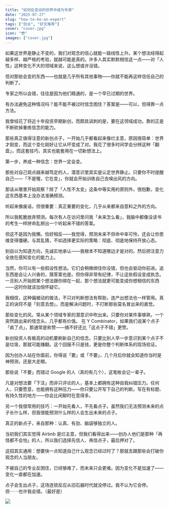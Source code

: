 ```yaml
---
title: "如何在变动的世界中成为专家"
date: "2025-07-27"
slug: "how-to-be-an-expert"
tags: ["创业", "好文推荐"]
cover: "cover.jpg"
icon: "😎"
images: ["cover.jpg"]
---
```

如果这世界是静止不变的，我们对观念的信心就能一路线性上升。某个想法经得起越多样、越严格的考验，就越可能是真的。许多人其实默默相信这一点——对「人性」这种变化不大的领域来说，这么想或许没错。



但对那些会变的东西——也就是几乎所有其他事物——你就不能再这样信任自己的判断了。



专家之所以会错，往往是因为他们精通的，是一个早已过期的世界。



有办法避免这种情况吗？能不能不被过时信念困住？答案是——可以，但得靠一点方法。



我曾经花了将近十年投资早期新创，而颇具讽刺的是，要在这领域成功，靠的正是不断砍掉重练信念的能力。



那些真正值得注意的新创点子，一开始几乎都看起来像烂主意，原因很简单：世界才刚变，而这个变化刚好让它从坏变成了对。我花了很多时间学会分辨这种「翻盘」，而这套技巧，其实也能套用在一切新想法上。



第一步，养成一种信念：世界一定会变。



那些对自己观点越来越笃定的人，潜意识里其实是认定世界静止。只要你不时提醒自己——「不是喔，它在变」，你就会开始训练自己去嗅出风的方向。



那该从哪里开始观察？除了「人性不太变」这条中等实用的原则外，很抱歉，变化这东西基本上没办法准确预测。



听起来像废话，但很重要：真正重要的变化，几乎从来都来自意料之外的方向。



所以我乾脆放弃预测。每次有人在访问里问我「未来怎么看」，我脑中都像没读书的考生一样拼命乱掰出一个听起来不错的答案。



但这不是因为我懒。恰好相反——我觉得，预测未来不但命中率可怜，还会让你思维变得僵硬。与其乱猜，不如选择更实际的策略：彻底、彻底地保持开放心态。



别自以为知道方向，先诚实地承认——我根本不知道哪边才是对的。然后把注意力全放在感知变化的能力上。



当然，你可以有一些假设性想法。它们会稍微绑住你没错，但也会驱动你前进。追东西是会让人兴奋的，猜答案也是。但你得非常有纪律，不让这些假设变成执念。
一旦别人开始把某个想法跟你绑在一起，那个想法就更可能变成你想相信的东西——这时你就该加倍怀疑它。



我相信，这种偏被动的做法，不只对判断想法有帮助，连产出想法也一样管用。真正的诀窍不是「刻意去想」，而是解决问题时，不打断那些莫名冒出来的直觉。



那些变化的风，常从某个领域专家的潜意识中吹出来。只要你对某件事够熟，一个突然跳出来的怪念头，几乎都有价值。
在 Y Combinator，如果我们说某个点子「疯了点」，那通常是称赞——搞不好还比「这点子不错」更赞。



新创投资人有极高的动机要刷新自己的信念。只要比别人早一步意识到某个点子不是垃圾，那就可能赚翻。这个回报不只是钱，更是你整个判断体系的现场验证。



因为创办人站在你面前，你得说「要」或「不要」，几个月后你就会知道你当时是神预测，还是大走眼。



那些说「不要」而错过 Google 的人（真的有几个），这笔帐会记一辈子。



凡是对想法要「下注」而非只评论的人，基本上都拥有这种自我纠错压力。任何人，只要愿意，也能拥有这种压力——你只要公开写下自己的判断。写在有标题、有持久性的地方——你会比闲聊时在意得多。



另一个我很常用的技巧：一开始先看人，不先看点子。虽然我们无法预测未来的点子长什么样，但我很能预测什么样的人会生出未来的点子。



真正的新点子，来自那种：认真、有劲、脑袋够独立的人。



当初我们其实觉得 Airbnb 是烂主意，但我们看得出来——创办人他们是那种「再怪都不会怕」的人，所以我们选择先信人、再信点子，最后押对了。



这招其实通用：想要快一点知道自己什么观念已经过时了？那就去跟那些会打破你观念的人当朋友。



不被自己的专业反困住，已经够难了，而未来只会更难。因为变化不是加速了——变化一直都在加速。



点子会生出点子，这场连锁反应从旧石器时代就没停过。我不认为它会停。
但⋯⋯也许我会错。（最好是）




![](https://prod-files-secure.s3.us-west-2.amazonaws.com/112d0858-5090-4d34-a606-b75eb8d65fd2/46476355-9cf3-4e99-9b7a-3531bc426380/1000202064.png?X-Amz-Algorithm=AWS4-HMAC-SHA256&X-Amz-Content-Sha256=UNSIGNED-PAYLOAD&X-Amz-Credential=ASIAZI2LB4664RUIXAZM%2F20250821%2Fus-west-2%2Fs3%2Faws4_request&X-Amz-Date=20250821T093410Z&X-Amz-Expires=3600&X-Amz-Security-Token=IQoJb3JpZ2luX2VjEKH%2F%2F%2F%2F%2F%2F%2F%2F%2F%2FwEaCXVzLXdlc3QtMiJIMEYCIQDbm72TNC1JBzPoek%2BcSc%2BVeT3u5MSGyBzHWkmb%2B2XPTQIhAJg4WTygol3U3S6cdXU95S3LuPy28SQ7QauVI2i4O60EKogECOr%2F%2F%2F%2F%2F%2F%2F%2F%2F%2FwEQABoMNjM3NDIzMTgzODA1IgzDGcjvwUL8gPsbSYYq3ANL4CTRl%2FYOE0ndclDOpv6YwAhC7iTzvAa8p7BeFgaTc3i2NbVJR8KOD6MXqBUmp%2BHdJyD4B2YPRneCP3gVk2vT3Vkvv3C5I9lrUfeZ1wNQnynUP%2F9y8NjmGmcuRoD4utzgDwnBOo2IaRQegmYb4hXz7ywKSUL1B1h%2Fp8yd%2BJ3w9d8p5uWoIPavng9nLoEzs2YnM%2F908hQji9ZFdjc8XGbgetH6TmGKmDlwNUdA8wnldlsrxopQel394vojoCsHeTgoS6%2BSvDmadTICX0%2F%2FtxrGpq12B3UcC%2FGw31tTuaRE2jd9vZlWUMMwuVa2%2BYf8D3UMiIl5glCUvAMC%2BB7ZJEhrI2hbcAmgKk0JfvTK8Cd%2BjV5kqGsicxe977XVThFAp70TGsAn3BeKXndWL30bE4mJk39ApGjjOL81qousBzkXkRe6cCC0i4%2BokLJgDdAm1euc5BN%2BTS5NOlOIhzXxmpsROnLzCksNhY9nmj2%2BA1Rh9nS2Atl%2BBPajkELXedJcOSZ5NSDpcEu5F56U%2F%2B48V3bzvAPVmoE20oRQmLIjq55XEBKJNUA36Rlk31W%2BPqgaBn6Zsfsl0ciK62RfqjFDE3%2FTj%2BPWIpj8EhlgbhxIX2BNlMDUYCk9yCnF5wG8kjC3vpvFBjqkAcj44Xyv3RzCxaYigQemYaMXhCJ8Z7OQVOhlGddBRc1kZ9XJwxtxPl7ETHRyJ9seZ8va1x9vJNWUajWu9QFeEojTWUzZyD45Y5wyZbLNqDKeBGrImlawekU1MRDbJbO6HcXjmNsdgxX21aVzN09jc8qZA%2BVbJrjiKD72EcYMq7Pw8b8flcjkJ80NQ8iGLAqNtkS2mgn1KiFjkhpy8Mhk6dRlqtdp&X-Amz-Signature=29f3a476715f4d99f6eca07263a1f95351a4caca54893a11677063fc72b55a67&X-Amz-SignedHeaders=host&x-amz-checksum-mode=ENABLED&x-id=GetObject)

